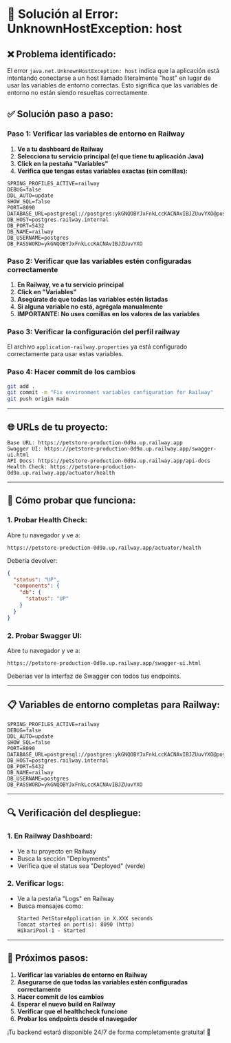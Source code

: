 # 🔧 Solución al Error: UnknownHostException: host

## ❌ **Problema identificado:**
El error `java.net.UnknownHostException: host` indica que la aplicación está intentando conectarse a un host llamado literalmente "host" en lugar de usar las variables de entorno correctas. Esto significa que las variables de entorno no están siendo resueltas correctamente.

## ✅ **Solución paso a paso:**

### **Paso 1: Verificar las variables de entorno en Railway**

1. **Ve a tu dashboard de Railway**
2. **Selecciona tu servicio principal (el que tiene tu aplicación Java)**
3. **Click en la pestaña "Variables"**
4. **Verifica que tengas estas variables exactas (sin comillas):**

```
SPRING_PROFILES_ACTIVE=railway
DEBUG=false
DDL_AUTO=update
SHOW_SQL=false
PORT=8090
DATABASE_URL=postgresql://postgres:ykGNQOBYJxFnkLccKACNAvIBJZUuvYXO@postgres.railway.internal:5432/railway
DB_HOST=postgres.railway.internal
DB_PORT=5432
DB_NAME=railway
DB_USERNAME=postgres
DB_PASSWORD=ykGNQOBYJxFnkLccKACNAvIBJZUuvYXO
```

### **Paso 2: Verificar que las variables estén configuradas correctamente**

1. **En Railway, ve a tu servicio principal**
2. **Click en "Variables"**
3. **Asegúrate de que todas las variables estén listadas**
4. **Si alguna variable no está, agrégala manualmente**
5. **IMPORTANTE: No uses comillas en los valores de las variables**

### **Paso 3: Verificar la configuración del perfil railway**

El archivo `application-railway.properties` ya está configurado correctamente para usar estas variables.

### **Paso 4: Hacer commit de los cambios**

```bash
git add .
git commit -m "Fix environment variables configuration for Railway"
git push origin main
```

---

## 🌐 **URLs de tu proyecto:**

```
Base URL: https://petstore-production-0d9a.up.railway.app
Swagger UI: https://petstore-production-0d9a.up.railway.app/swagger-ui.html
API Docs: https://petstore-production-0d9a.up.railway.app/api-docs
Health Check: https://petstore-production-0d9a.up.railway.app/actuator/health
```

---

## 🧪 **Cómo probar que funciona:**

### **1. Probar Health Check:**
Abre tu navegador y ve a:
```
https://petstore-production-0d9a.up.railway.app/actuator/health
```

Debería devolver:
```json
{
  "status": "UP",
  "components": {
    "db": {
      "status": "UP"
    }
  }
}
```

### **2. Probar Swagger UI:**
Abre tu navegador y ve a:
```
https://petstore-production-0d9a.up.railway.app/swagger-ui.html
```

Deberías ver la interfaz de Swagger con todos tus endpoints.

---

## 📋 **Variables de entorno completas para Railway:**

```
SPRING_PROFILES_ACTIVE=railway
DEBUG=false
DDL_AUTO=update
SHOW_SQL=false
PORT=8090
DATABASE_URL=postgresql://postgres:ykGNQOBYJxFnkLccKACNAvIBJZUuvYXO@postgres.railway.internal:5432/railway
DB_HOST=postgres.railway.internal
DB_PORT=5432
DB_NAME=railway
DB_USERNAME=postgres
DB_PASSWORD=ykGNQOBYJxFnkLccKACNAvIBJZUuvYXO
```

---

## 🔍 **Verificación del despliegue:**

### **1. En Railway Dashboard:**
- Ve a tu proyecto en Railway
- Busca la sección "Deployments"
- Verifica que el status sea "Deployed" (verde)

### **2. Verificar logs:**
- Ve a la pestaña "Logs" en Railway
- Busca mensajes como:
  ```
  Started PetStoreApplication in X.XXX seconds
  Tomcat started on port(s): 8090 (http)
  HikariPool-1 - Started
  ```

---

## 🎯 **Próximos pasos:**

1. **Verificar las variables de entorno en Railway**
2. **Asegurarse de que todas las variables estén configuradas correctamente**
3. **Hacer commit de los cambios**
4. **Esperar el nuevo build en Railway**
5. **Verificar que el healthcheck funcione**
6. **Probar los endpoints desde el navegador**

¡Tu backend estará disponible 24/7 de forma completamente gratuita! 🚀
